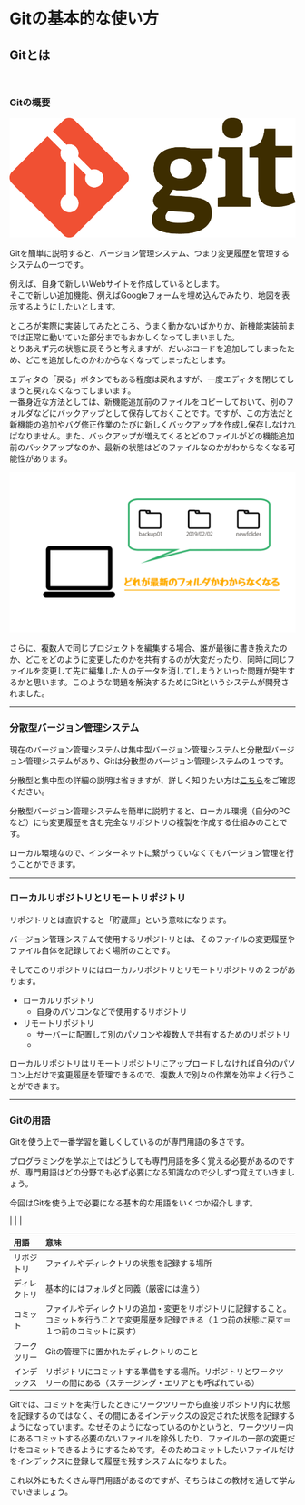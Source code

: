 # Gitの基本的な使い方

## Gitとは

<br>

### Gitの概要

![](img/Git-Logo-2Color.png)

Gitを簡単に説明すると、バージョン管理システム、つまり変更履歴を管理するシステムの一つです。

例えば、自身で新しいWebサイトを作成しているとします。  
そこで新しい追加機能、例えばGoogleフォームを埋め込んでみたり、地図を表示するようにしたいとします。

ところが実際に実装してみたところ、うまく動かないばかりか、新機能実装前までは正常に動いていた部分までもおかしくなってしまいました。  
とりあえず元の状態に戻そうと考えますが、だいぶコードを追加してしまったため、どこを追加したのかわからなくなってしまったとします。

エディタの「戻る」ボタンでもある程度は戻れますが、一度エディタを閉じてしまうと戻れなくなってしまいます。  
一番身近な方法としては、新機能追加前のファイルをコピーしておいて、別のフォルダなどにバックアップとして保存しておくことです。ですが、この方法だと新機能の追加やバグ修正作業のたびに新しくバックアップを作成し保存しなければなりません。また、バックアップが増えてくるとどのファイルがどの機能追加前のバックアップなのか、最新の状態はどのファイルなのかがわからなくなる可能性があります。

![](img/backup.png)

さらに、複数人で同じプロジェクトを編集する場合、誰が最後に書き換えたのか、どこをどのように変更したのかを共有するのが大変だったり、同時に同じファイルを変更して先に編集した人のデータを消してしまうといった問題が発生するかと思います。このような問題を解決するためにGitというシステムが開発されました。

---

### 分散型バージョン管理システム

現在のバージョン管理システムは集中型バージョン管理システムと分散型バージョン管理システムがあり、Gitは分散型のバージョン管理システムの１つです。

分散型と集中型の詳細の説明は省きますが、詳しく知りたい方は[こちら](https://www.atmarkit.co.jp/ait/articles/1307/05/news028_3.html)をご確認ください。

分散型バージョン管理システムを簡単に説明すると、ローカル環境（自分のPCなど）にも変更履歴を含む完全なリポジトリの複製を作成する仕組みのことです。

ローカル環境なので、インターネットに繋がっていなくてもバージョン管理を行うことができます。

---

### ローカルリポジトリとリモートリポジトリ

リポジトリとは直訳すると「貯蔵庫」という意味になります。

バージョン管理システムで使用するリポジトリとは、そのファイルの変更履歴やファイル自体を記録しておく場所のことです。

そしてこのリポジトリにはローカルリポジトリとリモートリポジトリの２つがあります。

- ローカルリポジトリ
  - 自身のパソコンなどで使用するリポジトリ
- リモートリポジトリ
  - サーバーに配置して別のパソコンや複数人で共有するためのリポジトリ
  - 
ローカルリポジトリはリモートリポジトリにアップロードしなければ自分のパソコン上だけで変更履歴を管理できるので、複数人で別々の作業を効率よく行うことができます。

---

### Gitの用語

Gitを使う上で一番学習を難しくしているのが専門用語の多さです。

プログラミングを学ぶ上ではどうしても専門用語を多く覚える必要があるのですが、専門用語はどの分野でも必ず必要になる知識なので少しずつ覚えていきましょう。

今回はGitを使う上で必要になる基本的な用語をいくつか紹介します。

|  |  |

| 用語 | 意味 |
| :-- | :-- |
| リポジトリ | ファイルやディレクトリの状態を記録する場所 |
| ディレクトリ | 基本的にはフォルダと同義（厳密には違う） |
| コミット | ファイルやディレクトリの追加・変更をリポジトリに記録すること。コミットを行うことで変更履歴を記録できる（１つ前の状態に戻す＝１つ前のコミットに戻す）|
| ワークツリー | Gitの管理下に置かれたディレクトリのこと |
| インデックス | リポジトリにコミットする準備をする場所。リポジトリとワークツリーの間にある（ステージング・エリアとも呼ばれている） |

<p class="point">
Gitでは、コミットを実行したときにワークツリーから直接リポジトリ内に状態を記録するのではなく、その間にあるインデックスの設定された状態を記録するようになっています。なぜそのようになっているのかというと、ワークツリー内にあるコミットする必要のないファイルを除外したり、ファイルの一部の変更だけをコミットできるようにするためです。そのためコミットしたいファイルだけをインデックスに登録して履歴を残すシステムになりました。
</p>

これ以外にもたくさん専門用語があるのですが、そちらはこの教材を通して学んでいきましょう。